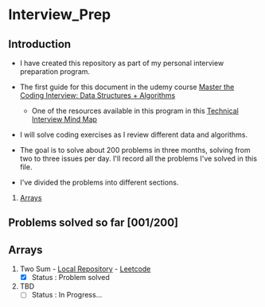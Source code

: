 # Interview_Prep

## Introduction
- I have created this repository as part of my personal interview preparation 
program.

- The first guide for this document in the udemy course 
[Master the Coding Interview: Data Structures + Algorithms](https://www.udemy.com/course/master-the-coding-interview-data-structures-algorithms/?couponCode=ST22MT92324B)

  - One of the resources available in this program in this [Technical Interview Mind Map](./Resources/Master_the_Interview_Click_here_for_Course_Link_.pdf)

- I will solve coding exercises as I review different data and algorithms.

- The goal is to solve about 200 problems in three months, solving from two to 
three issues per day. I'll record all the problems I've solved in this file.

- I've divided the problems into different sections.

1. [Arrays](./Arrays/)

## Problems solved so far [001/200]

## Arrays

1. Two Sum - [Local Repository](./Arrays/Two_Sum.py) - [Leetcode](https://leetcode.com/problems/two-sum/)
    - [x] Status : Problem solved
2. TBD
    - [ ] Status : In Progress...
